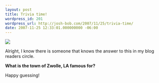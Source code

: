 ```yaml
---
layout: post
title: Trivia time!
wordpress_id: 201
wordpress_url: http://josh-bob.com/2007/11/25/trivia-time/
date: 2007-11-25 12:33:01.000000000 -06:00
---
```

<!--Mime Type of File is image/jpeg -->

<a href="http://josh-bob.com/wp-photos/20071125-123301-1.jpg"><img src="http://josh-bob.com/wp-photos/thumb.20071125-123301-1.jpg" /></a>

Alright, I know there is someone that knows the answer to this in my blog readers circle.

<strong>What is the town of Zwolle, LA famous for?</strong>

Happy guessing!
